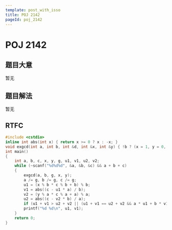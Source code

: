 ```yaml
---
template: post_with_isso
title: POJ 2142
pageId: poj_2142
---
```


# POJ 2142
<span id="poem"></span><script>$(function(){$.ajax('/api/poem?rnd='+Date.now()+Math.random()).done(function(data){$('#poem').text(data);});});</script>
## 题目大意
暂无

## 题目解法
暂无

## RTFC

```cpp
#include <cstdio>
inline int abs(int x) { return x >= 0 ? x : -x; }
void exgcd(int a, int b, int &d, int &x, int &y) { !b ? (x = 1, y = 0, d = a) : (exgcd(b, a % b, d, y, x), y -= x * (a / b)); }
int main()
{
    int a, b, c, x, y, g, u1, v1, u2, v2;
    while (~scanf("%d%d%d", &a, &b, &c) && a + b + c)
    {
        exgcd(a, b, g, x, y);
        a /= g, b /= g, c /= g;
        u1 = (x % b * c % b + b) % b;
        v1 = abs((c - u1 * a) / b);
        v2 = (y % a * c % a + a) % a;
        u2 = abs((c - v2 * b) / a);
        if (u1 + v1 > u2 + v2 || (u1 + v1 == u2 + v2 && a * u1 + b * v1 > a * u2 + b * v2)) u1 = u2, v1 = v2;
        printf("%d %d\n", u1, v1);
    }
    return 0;
}
```
<div id="__comment"></div>

